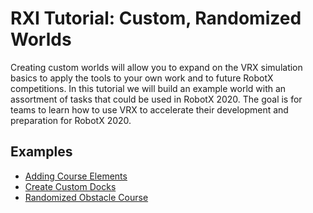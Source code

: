 # RXI Tutorial: Custom, Randomized Worlds #

Creating custom worlds will allow you to expand on the VRX simulation basics to apply the tools to your own work and to future RobotX competitions.  In this tutorial we will build an example world with an assortment of tasks that could be used in RobotX 2020.  The goal is for teams to learn how to use VRX to accelerate their development and preparation for RobotX 2020.

## Examples

* [Adding Course Elements](https://bitbucket.org/osrf/vrx/wiki/tutorials/Adding%20course%20elements)
* [Create Custom Docks](https://bitbucket.org/osrf/vrx/wiki/tutorials/CreateDocks)
* [Randomized Obstacle Course](https://bitbucket.org/osrf/vrx/pull-requests/54/obstacle-course/diff)